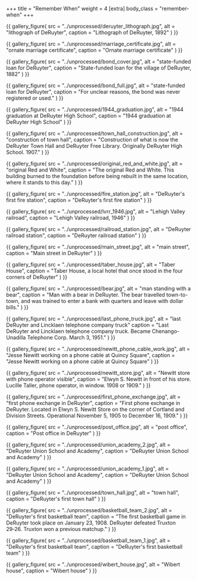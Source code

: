 +++
title = "Remember When"
weight = 4
[extra]
body_class = "remember-when"
+++

{{ gallery_figure(
    src = "../unprocessed/deruyter_lithograph.jpg",
    alt = "lithograph of DeRuyter",
    caption = "Lithograph of DeRuyter, 1892"
) }}

{{ gallery_figure(
    src = "../unprocessed/marriage_certificate.jpg",
    alt = "ornate marriage certificate",
    caption = "Ornate marriage certificate"
) }}

{{ gallery_figure(
    src = "../unprocessed/bond_cover.jpg",
    alt = "state-funded loan for DeRuyter",
    caption = "State-funded loan for the village of DeRuyter, 1882"
) }}

{{ gallery_figure(
    src = "../unprocessed/bond_full.jpg",
    alt = "state-funded loan for DeRuyter",
    caption = "For unclear reasons, the bond was never registered or used."
) }}

{{ gallery_figure(
    src = "../unprocessed/1944_graduation.jpg",
    alt = "1944 graduation at DeRuyter High School",
    caption = "1944 graduation at DeRuyter High School"
) }}

{{ gallery_figure(
    src = "../unprocessed/town_hall_construction.jpg",
    alt = "construction of town hall",
    caption = "Construction of what is now the DeRuyter Town Hall and DeRuyter
        Free Library. Originally DeRuyter High School. 1907."
) }}

{{ gallery_figure(
    src = "../unprocessed/original_red_and_white.jpg",
    alt = "original Red and White",
    caption = "The original Red and White. This building burned to the
        foundation before being rebuilt in the same location, where it stands to
        this day."
) }}

{{ gallery_figure(
    src = "../unprocessed/fire_station.jpg",
    alt = "DeRuyter's first fire station",
    caption = "DeRuyter's first fire station"
) }}

{{ gallery_figure(
    src = "../unprocessed/lvrr_1946.jpg",
    alt = "Lehigh Valley railroad",
    caption = "Lehigh Valley railroad, 1946"
) }}

{{ gallery_figure(
    src = "../unprocessed/railroad_station.jpg",
    alt = "DeRuyter railroad station",
    caption = "DeRuyter railroad station"
) }}

{{ gallery_figure(
    src = "../unprocessed/main_street.jpg",
    alt = "main street",
    caption = "Main street in DeRuyter"
) }}

{{ gallery_figure(
    src = "../unprocessed/taber_house.jpg",
    alt = "Taber House",
    caption = "Taber House, a local hotel that once stood in the four corners
        of DeRuyter"
) }}

{{ gallery_figure(
    src = "../unprocessed/bear.jpg",
    alt = "man standing with a bear",
    caption = "Man with a bear in DeRuyter. The bear travelled town-to-town,
        and was trained to enter a bank with quarters and leave with dollar
        bills."
) }}

{{ gallery_figure(
    src = "../unprocessed/last_phone_truck.jpg",
    alt = "last DeRuyter and Lincklaen telephone company truck"
    caption = "Last DeRuyter and Lincklaen telephone company truck. Became
        Chenango-Unadilla Telephone Corp. March 3, 1951."
) }}

{{ gallery_figure(
    src = "../unprocessed/newitt_phone_cable_work.jpg",
    alt = "Jesse Newitt working on a phone cable at Quincy Square",
    caption = "Jesse Newitt working on a phone cable at Quincy Square"
) }}

{{ gallery_figure(
    src = "../unprocessed/newitt_store.jpg",
    alt = "Newitt store with phone operator visible",
    caption = "Elwyn S. Newitt in front of his store. Lucille Taller, phone
        operator, in window. 1908 or 1909."
) }}

{{ gallery_figure(
    src = "../unprocessed/first_phone_exchange.jpg",
    alt = "first phone exchange in DeRuyter",
    caption = "First phone exchange in DeRuyter. Located in Elwyn S. Newitt
        Store on the corner of Cortland and Division Streets. Operational
        November 5, 1905 to December 16, 1909."
) }}

{{ gallery_figure(
    src = "../unprocessed/post_office.jpg",
    alt = "post office",
    caption = "Post office in DeRuyter"
) }}

{{ gallery_figure(
    src = "../unprocessed/union_academy_2.jpg",
    alt = "DeRuyter Union School and Academy",
    caption = "DeRuyter Union School and Academy"
) }}

{{ gallery_figure(
    src = "../unprocessed/union_academy_1.jpg",
    alt = "DeRuyter Union School and Academy",
    caption = "DeRuyter Union School and Academy"
) }}

{{ gallery_figure(
    src = "../unprocessed/town_hall.jpg",
    alt = "town hall",
    caption = "DeRuyter's first town hall"
) }}

{{ gallery_figure(
    src = "../unprocessed/basketball_team_2.jpg",
    alt = "DeRuyter's first basketball team",
    caption = "The first basketball game in DeRuyter took place on January 23,
        1908. DeRuyter defeated Truxton 29‑26. Truxton won a previous matchup."
) }}

{{ gallery_figure(
    src = "../unprocessed/basketball_team_1.jpg",
    alt = "DeRuyter's first basketball team",
    caption = "DeRuyter's first basketball team"
) }}

{{ gallery_figure(
    src = "../unprocessed/wibert_house.jpg",
    alt = "Wibert house",
    caption = "Wibert house"
) }}
